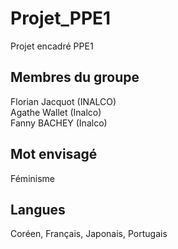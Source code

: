 # Projet_PPE1
Projet encadré PPE1 

## Membres du groupe
Florian Jacquot (INALCO)  
Agathe Wallet (Inalco)  
Fanny BACHEY (Inalco)

## Mot envisagé
Féminisme

## Langues
Coréen, Français, Japonais, Portugais

